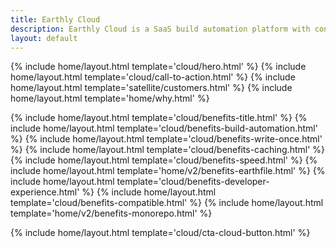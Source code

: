 ```yaml
---
title: Earthly Cloud
description: Earthly Cloud is a SaaS build automation platform with consistent builds; an instantly available build cache for ridiculous build speed; a next-gen developer experience; and that works seamlessly with any CI or as a standalone CI.
layout: default
---
```


{% include home/layout.html template='cloud/hero.html' %}
{% include home/layout.html template='cloud/call-to-action.html' %}
{% include home/layout.html template='satellite/customers.html' %}
{% include home/layout.html template='home/why.html' %}

{% include home/layout.html template='cloud/benefits-title.html' %}
{% include home/layout.html template='cloud/benefits-build-automation.html' %}
{% include home/layout.html template='cloud/benefits-write-once.html' %}
{% include home/layout.html template='cloud/benefits-caching.html' %}
{% include home/layout.html template='cloud/benefits-speed.html' %}
{% include home/layout.html template='home/v2/benefits-earthfile.html' %}
{% include home/layout.html template='cloud/benefits-developer-experience.html' %}
{% include home/layout.html template='cloud/benefits-compatible.html' %}
{% include home/layout.html template='home/v2/benefits-monorepo.html' %}

{% include home/layout.html template='cloud/cta-cloud-button.html' %}
